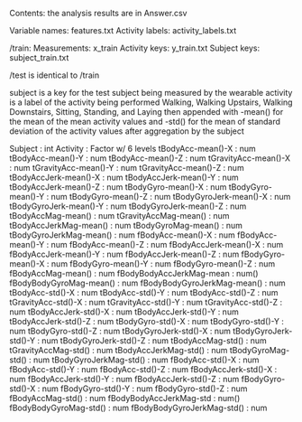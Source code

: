 Contents:
the analysis results are in Answer.csv

Variable names: features.txt
Activity labels: activity_labels.txt

/train:
Measurements: x_train
Activity keys: y_train.txt
Subject keys: subject_train.txt

/test is identical to /train

subject is a key for the test subject being measured by the wearable
activity is a label of the activity being performed Walking, Walking Upstairs, Walking Downstairs, Sitting, Standing, and Laying
 then appended with -mean() for the mean of the mean activity values and -std() for the mean of standard deviation of the activity values after aggregation by the subject

Subject : int
Activity : Factor w/ 6 levels
tBodyAcc-mean()-X : num
tBodyAcc-mean()-Y : num
tBodyAcc-mean()-Z : num
tGravityAcc-mean()-X : num
tGravityAcc-mean()-Y : num
tGravityAcc-mean()-Z : num
tBodyAccJerk-mean()-X : num
tBodyAccJerk-mean()-Y : num
tBodyAccJerk-mean()-Z : num
tBodyGyro-mean()-X : num
tBodyGyro-mean()-Y : num
tBodyGyro-mean()-Z : num
tBodyGyroJerk-mean()-X : num
tBodyGyroJerk-mean()-Y : num
tBodyGyroJerk-mean()-Z : num
tBodyAccMag-mean() : num
tGravityAccMag-mean() : num
tBodyAccJerkMag-mean() : num
tBodyGyroMag-mean() : num
tBodyGyroJerkMag-mean() : num
fBodyAcc-mean()-X : num
fBodyAcc-mean()-Y : num
fBodyAcc-mean()-Z : num
fBodyAccJerk-mean()-X : num
fBodyAccJerk-mean()-Y : num
fBodyAccJerk-mean()-Z : num
fBodyGyro-mean()-X : num
fBodyGyro-mean()-Y : num
fBodyGyro-mean()-Z : num
fBodyAccMag-mean() : num
fBodyBodyAccJerkMag-mean : num()
fBodyBodyGyroMag-mean() : num
fBodyBodyGyroJerkMag-mean() : num
tBodyAcc-std()-X : num
tBodyAcc-std()-Y : num
tBodyAcc-std()-Z : num
tGravityAcc-std()-X : num
tGravityAcc-std()-Y : num
tGravityAcc-std()-Z : num
tBodyAccJerk-std()-X : num
tBodyAccJerk-std()-Y : num
tBodyAccJerk-std()-Z : num
tBodyGyro-std()-X : num
tBodyGyro-std()-Y : num
tBodyGyro-std()-Z : num
tBodyGyroJerk-std()-X : num
tBodyGyroJerk-std()-Y : num
tBodyGyroJerk-std()-Z : num
tBodyAccMag-std() : num
tGravityAccMag-std() : num
tBodyAccJerkMag-std() : num
tBodyGyroMag-std() : num
tBodyGyroJerkMag-std() : num
fBodyAcc-std()-X : num
fBodyAcc-std()-Y : num
fBodyAcc-std()-Z : num
fBodyAccJerk-std()-X : num
fBodyAccJerk-std()-Y : num
fBodyAccJerk-std()-Z : num
fBodyGyro-std()-X : num
fBodyGyro-std()-Y : num
fBodyGyro-std()-Z : num
fBodyAccMag-std() : num
fBodyBodyAccJerkMag-std : num()
fBodyBodyGyroMag-std() : num
fBodyBodyGyroJerkMag-std() : num